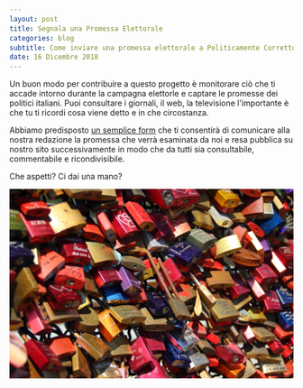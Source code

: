 ```yaml
---
layout: post
title: Segnala una Promessa Elettorale
categories: blog
subtitle: Come inviare una promessa elettorale a Politicamente Corretto
date: 16 Dicembre 2018
---
```


Un buon modo per contribuire a questo progetto è monitorare ciò che ti accade intorno durante la campagna elettorle e captare le promesse dei politici italiani. Puoi consultare i giornali, il web, la televisione l'importante è che tu ti ricordi cosa viene detto e in che circostanza.

Abbiamo predisposto [un semplice form](https://enketo.ona.io/x/#pYFo) che ti consentirà di comunicare alla nostra redazione la promessa che verrà esaminata da noi e resa pubblica su nostro sito successivamente in modo che da tutti sia consultabile, commentabile e ricondivisibile.

Che aspetti? Ci dai una mano?

![](/images/promesse.jpeg)
